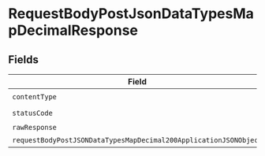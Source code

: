# RequestBodyPostJsonDataTypesMapDecimalResponse


## Fields

| Field                                                                                                                                           | Type                                                                                                                                            | Required                                                                                                                                        | Description                                                                                                                                     |
| ----------------------------------------------------------------------------------------------------------------------------------------------- | ----------------------------------------------------------------------------------------------------------------------------------------------- | ----------------------------------------------------------------------------------------------------------------------------------------------- | ----------------------------------------------------------------------------------------------------------------------------------------------- |
| `contentType`                                                                                                                                   | *String*                                                                                                                                        | :heavy_check_mark:                                                                                                                              | N/A                                                                                                                                             |
| `statusCode`                                                                                                                                    | *Integer*                                                                                                                                       | :heavy_check_mark:                                                                                                                              | N/A                                                                                                                                             |
| `rawResponse`                                                                                                                                   | [HttpResponse<byte[]>](https://docs.oracle.com/en/java/javase/11/docs/api/java.net.http/java/net/http/HttpResponse.html)                        | :heavy_minus_sign:                                                                                                                              | N/A                                                                                                                                             |
| `requestBodyPostJSONDataTypesMapDecimal200ApplicationJSONObject`                                                                                | [RequestBodyPostJSONDataTypesMapDecimal200ApplicationJSON](../../models/operations/RequestBodyPostJSONDataTypesMapDecimal200ApplicationJSON.md) | :heavy_minus_sign:                                                                                                                              | OK                                                                                                                                              |